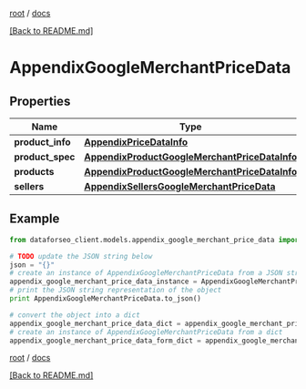 [root](./../ "root") / [docs](./ "docs")

[[Back to README.md]](./../README.md "[Back to README.md]")

# AppendixGoogleMerchantPriceData

## Properties

Name | Type | Description | Notes
------------ | ------------- | ------------- | -------------
**product_info** | [**AppendixPriceDataInfo**](AppendixPriceDataInfo.md) |  | [optional]
**product_spec** | [**AppendixProductGoogleMerchantPriceDataInfo**](AppendixProductGoogleMerchantPriceDataInfo.md) |  | [optional]
**products** | [**AppendixProductGoogleMerchantPriceDataInfo**](AppendixProductGoogleMerchantPriceDataInfo.md) |  | [optional]
**sellers** | [**AppendixSellersGoogleMerchantPriceData**](AppendixSellersGoogleMerchantPriceData.md) |  | [optional]

## Example

```python
from dataforseo_client.models.appendix_google_merchant_price_data import AppendixGoogleMerchantPriceData

# TODO update the JSON string below
json = "{}"
# create an instance of AppendixGoogleMerchantPriceData from a JSON string
appendix_google_merchant_price_data_instance = AppendixGoogleMerchantPriceData.from_json(json)
# print the JSON string representation of the object
print AppendixGoogleMerchantPriceData.to_json()

# convert the object into a dict
appendix_google_merchant_price_data_dict = appendix_google_merchant_price_data_instance.to_dict()
# create an instance of AppendixGoogleMerchantPriceData from a dict
appendix_google_merchant_price_data_form_dict = appendix_google_merchant_price_data.from_dict(appendix_google_merchant_price_data_dict)
```

  

[root](./../ "root") / [docs](./ "docs")

[[Back to README.md]](./../README.md "[Back to README.md]")